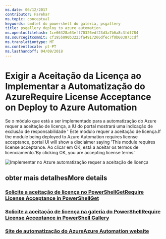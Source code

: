```yaml
---
ms.date: 06/12/2017
contributor: Farehar
ms.topic: conceptual
keywords: cmdlet do powershell do galeria, psgallery
title: psgallery_deploy_to_azure_automation
ms.openlocfilehash: 1ce66328a63eff70326edf23d3a7b6a8c3fdf784
ms.sourcegitcommit: cf195b090b3223fa4917206dfec7f0b603873cdf
ms.translationtype: MT
ms.contentlocale: pt-PT
ms.lasthandoff: 04/09/2018
---
```

<a name="require-license-acceptance-on-deploy-to-azure-automation"></a><span data-ttu-id="5f9fc-103">Exigir a Aceitação da Licença ao Implementar a Automatização do Azure</span><span class="sxs-lookup"><span data-stu-id="5f9fc-103">Require License Acceptance on Deploy to Azure Automation</span></span>
===========================

<span data-ttu-id="5f9fc-104">Se o módulo que está a ser implementado para a automatização do Azure requer a aceitação de licença, a IU do portal mostrará uma indicação de exclusão de responsabilidade ' Este módulo requer a aceitação de licença.</span><span class="sxs-lookup"><span data-stu-id="5f9fc-104">If the module being deployed to Azure Automation requires license acceptance, portal UI will show a disclaimer saying 'This module requires license acceptance.</span></span> <span data-ttu-id="5f9fc-105">Ao clicar em OK, está a aceitar os termos de licenciamento.'</span><span class="sxs-lookup"><span data-stu-id="5f9fc-105">By clicking OK, you are accepting license terms.'</span></span>


![Implementar no Azure automatização requer a aceitação de licença](Images/DeployToAzureAutomationRequireLicenseAcceptanceDisclaimer.png)


## <a name="more-details"></a><span data-ttu-id="5f9fc-107">obter mais detalhes</span><span class="sxs-lookup"><span data-stu-id="5f9fc-107">More details</span></span>
### <a name="require-license-acceptance-in-powershellgetpsgetmodulerequirelicenseacceptancemd"></a>[<span data-ttu-id="5f9fc-108">Solicite a aceitação de licença no PowerShellGet</span><span class="sxs-lookup"><span data-stu-id="5f9fc-108">Require License Acceptance in PowerShellGet</span></span>](../psget/module/RequireLicenseAcceptance.md)
### <a name="require-license-acceptance-in-powershell-gallerypsgalleryrequireslicenseacceptancemd"></a>[<span data-ttu-id="5f9fc-109">Solicite a aceitação de licença na galeria do PowerShell</span><span class="sxs-lookup"><span data-stu-id="5f9fc-109">Require License Acceptance in PowerShell Gallery</span></span>](psgallery_requires_license_acceptance.md)
### <a name="azure-automation-websitehttpazuremicrosoftcomservicesautomation"></a>[<span data-ttu-id="5f9fc-110">Site de automatização do Azure</span><span class="sxs-lookup"><span data-stu-id="5f9fc-110">Azure Automation website</span></span>](http://azure.microsoft.com/services/automation/)